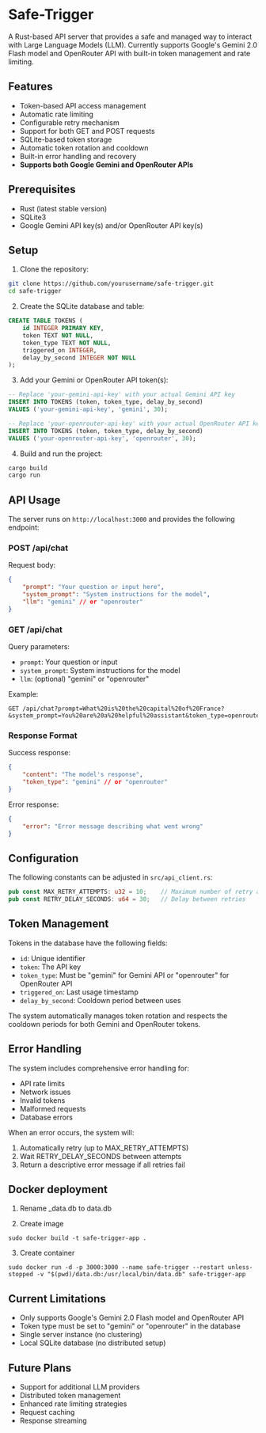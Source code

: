 # Safe-Trigger

A Rust-based API server that provides a safe and managed way to interact with Large Language Models (LLM). Currently supports Google's Gemini 2.0 Flash model and OpenRouter API with built-in token management and rate limiting.

## Features

- Token-based API access management
- Automatic rate limiting
- Configurable retry mechanism
- Support for both GET and POST requests
- SQLite-based token storage
- Automatic token rotation and cooldown
- Built-in error handling and recovery
- **Supports both Google Gemini and OpenRouter APIs**

## Prerequisites

- Rust (latest stable version)
- SQLite3
- Google Gemini API key(s) and/or OpenRouter API key(s)

## Setup

1. Clone the repository:
```bash
git clone https://github.com/yourusername/safe-trigger.git
cd safe-trigger
```

2. Create the SQLite database and table:
```sql
CREATE TABLE TOKENS (
    id INTEGER PRIMARY KEY,
    token TEXT NOT NULL,
    token_type TEXT NOT NULL,
    triggered_on INTEGER,
    delay_by_second INTEGER NOT NULL
);
```

3. Add your Gemini or OpenRouter API token(s):
```sql
-- Replace 'your-gemini-api-key' with your actual Gemini API key
INSERT INTO TOKENS (token, token_type, delay_by_second) 
VALUES ('your-gemini-api-key', 'gemini', 30);

-- Replace 'your-openrouter-api-key' with your actual OpenRouter API key
INSERT INTO TOKENS (token, token_type, delay_by_second) 
VALUES ('your-openrouter-api-key', 'openrouter', 30);
```

4. Build and run the project:
```bash
cargo build
cargo run
```

## API Usage

The server runs on `http://localhost:3000` and provides the following endpoint:

### POST /api/chat

Request body:
```json
{
    "prompt": "Your question or input here",
    "system_prompt": "System instructions for the model",
    "llm": "gemini" // or "openrouter"
}
```

### GET /api/chat

Query parameters:
- `prompt`: Your question or input
- `system_prompt`: System instructions for the model
- `llm`: (optional) "gemini" or "openrouter"

Example:
```
GET /api/chat?prompt=What%20is%20the%20capital%20of%20France?&system_prompt=You%20are%20a%20helpful%20assistant&token_type=openrouter
```

### Response Format

Success response:
```json
{
    "content": "The model's response",
    "token_type": "gemini" // or "openrouter"
}
```

Error response:
```json
{
    "error": "Error message describing what went wrong"
}
```

## Configuration

The following constants can be adjusted in `src/api_client.rs`:

```rust
pub const MAX_RETRY_ATTEMPTS: u32 = 10;    // Maximum number of retry attempts
pub const RETRY_DELAY_SECONDS: u64 = 30;   // Delay between retries
```

## Token Management

Tokens in the database have the following fields:
- `id`: Unique identifier
- `token`: The API key
- `token_type`: Must be "gemini" for Gemini API or "openrouter" for OpenRouter API
- `triggered_on`: Last usage timestamp
- `delay_by_second`: Cooldown period between uses

The system automatically manages token rotation and respects the cooldown periods for both Gemini and OpenRouter tokens.

## Error Handling

The system includes comprehensive error handling for:
- API rate limits
- Network issues
- Invalid tokens
- Malformed requests
- Database errors

When an error occurs, the system will:
1. Automatically retry (up to MAX_RETRY_ATTEMPTS)
2. Wait RETRY_DELAY_SECONDS between attempts
3. Return a descriptive error message if all retries fail

## Docker deployment

1. Rename _data.db to data.db

2. Create image
```
sudo docker build -t safe-trigger-app .
```

3. Create container
```
sudo docker run -d -p 3000:3000 --name safe-trigger --restart unless-stopped -v "$(pwd)/data.db:/usr/local/bin/data.db" safe-trigger-app
```

## Current Limitations

- Only supports Google's Gemini 2.0 Flash model and OpenRouter API
- Token type must be set to "gemini" or "openrouter" in the database
- Single server instance (no clustering)
- Local SQLite database (no distributed setup)

## Future Plans

- Support for additional LLM providers
- Distributed token management
- Enhanced rate limiting strategies
- Request caching
- Response streaming
